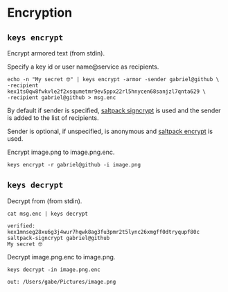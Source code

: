 # Encryption

## `keys encrypt`

Encrypt armored text (from stdin).

Specify a key id or user name@service as recipients.

```shell
echo -n "My secret 🤓" | keys encrypt -armor -sender gabriel@github \
-recipient kex1ts0qw8fwkvle2f2xsqumetmr9ev5ppx22rl5hnycen68sanjzl7qnta629 \
-recipient gabriel@github > msg.enc
```

By default if sender is specified, [saltpack signcrypt](https://saltpack.org/signcryption-format) is used and the sender is added to the list of recipients.

Sender is optional, if unspecified, is anonymous and [saltpack encrypt](https://saltpack.org/encryption-format-v2) is used.

Encrypt image.png to image.png.enc.

```shell
keys encrypt -r gabriel@github -i image.png
```

## `keys decrypt`

Decrypt from (from stdin).

```shell
cat msg.enc | keys decrypt

verified: kex1mnseg28xu6g3j4wur7hqwk8ag3fu3pmr2t5lync26xmgff0dtryqupf80c saltpack-signcrypt gabriel@github
My secret 🤓
```

Decrypt image.png.enc to image.png.

```shell
keys decrypt -in image.png.enc

out: /Users/gabe/Pictures/image.png
```

